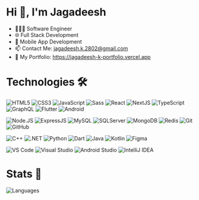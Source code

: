 # Hi 👋, I'm Jagadeesh

- 🧑🏻‍💻 Software Engineer
- 🌐 Full Stack Development
- 📱 Mobile App Development
- 📫 Contact Me: jagadeesh.k.2802@gmail.com
- 🔭 My Portfolio: https://jagadeesh-k-portfolio.vercel.app

# Technologies 🛠️

<!-- Frontend -->
![HTML5](https://img.shields.io/badge/-HTML5-E34F26?style=flat-square&logo=html5&logoColor=white)
![CSS3](https://img.shields.io/badge/-CSS3-1572B6?style=flat-square&logo=css3)
![JavaScript](https://img.shields.io/badge/-JavaScript-F7DF1E?style=flat-square&logo=javascript&logoColor=black)
![Sass](https://img.shields.io/badge/-Sass-CC6699?style=flat-square&logo=sass&logoColor=white)
![React](https://img.shields.io/badge/-React-61DAFB?style=flat-square&logo=react&logoColor=white)
![NextJS](https://img.shields.io/badge/-Next.JS-000000?style=flat-square&logo=Next.js)
![TypeScript](https://img.shields.io/badge/-TypeScript-3178C6?style=flat-square&logo=typescript&logoColor=white)
![GraphQL](https://img.shields.io/badge/-GraphQL-E10098?style=flat-square&logo=graphql&logoColor=white)
![Flutter](https://img.shields.io/badge/-Flutter-02569B?style=flat-square&logo=flutter)
![Android](https://img.shields.io/badge/-Android-3DDC84?style=flat-square&logo=android&logoColor=white)

<!-- Backend -->
![Node.JS](https://img.shields.io/badge/-Node.JS-339933?style=flat-square&logo=Node.js&logoColor=white)
![ExpressJS](https://img.shields.io/badge/-Express.JS-000000?style=flat-square&logo=Express)
![MySQL](https://img.shields.io/badge/-MySQL-4479A1?style=flat-square&logo=mysql&logoColor=white)
![SQLServer](https://img.shields.io/badge/-SQL%20Server-CC2927?style=flat-square&logo=MicrosoftSQLServer&logoColor=white)
![MongoDB](https://img.shields.io/badge/-MongoDB-47A248?style=flat-square&logo=mongodb&logoColor=white)
![Redis](https://img.shields.io/badge/-Redis-DC382D?style=flat-square&logo=Redis&logoColor=white)
![Git](https://img.shields.io/badge/-Git-F05032?style=flat-square&logo=git&logoColor=white)
![GitHub](https://img.shields.io/badge/-GitHub-181717?style=flat-square&logo=github)

<!-- Other Languages -->
![C++](https://img.shields.io/badge/C++-00599C?style=flat-square&logo=cplusplus&logoColor=white)
![.NET](https://img.shields.io/badge/.NET-512BD4?style=flat-square&logo=dotnet&logoColor=white)
![Python](https://img.shields.io/badge/-Python-3776AB?style=flat-square&logo=Python&logoColor=white)
![Dart](https://img.shields.io/badge/-Dart-0175C2?style=flat-square&logo=dart&logoColor=white)
![Java](https://img.shields.io/badge/Java-ED8B00?style=flat-square&logo=openjdk&logoColor=white)
![Kotlin](https://img.shields.io/badge/-Kotlin-0095D5?style=flat-square&logo=kotlin&logoColor=white)
![Figma](https://img.shields.io/badge/-Figma-ff7360?style=flat-square&logo=Figma&logoColor=white)

<!-- Tools -->
![VS Code](https://img.shields.io/badge/-VS%20Code-007ACC?style=flat-square&logo=visualstudiocode&logoColor=white)
![Visual Studio](https://img.shields.io/badge/-Visual%20Studio-5C2D91?style=flat-square&logo=visualstudio&logoColor=white)
![Android Studio](https://img.shields.io/badge/-Android%20Studio-3DDC84?style=flat-square&logo=androidstudio&logoColor=white)
![IntelliJ IDEA](https://img.shields.io/badge/-IntelliJ%20IDEA-000000?style=flat-square&logo=intellijidea&logoColor=white)

# Stats 📃

![Languages](https://github-readme-stats.vercel.app/api/top-langs/?username=jagadeesh-k-2802&theme=transparent&show_icons=true&layout=compact)
